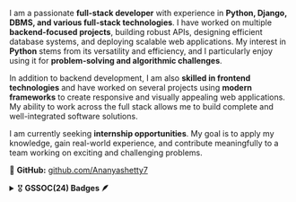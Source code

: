 

I am a passionate **full-stack developer** with experience in **Python, Django, DBMS, and various full-stack technologies**. I have worked on multiple **backend-focused projects**, building robust APIs, designing efficient database systems, and deploying scalable web applications. My interest in **Python** stems from its versatility and efficiency, and I particularly enjoy using it for **problem-solving and algorithmic challenges**.  

In addition to backend development, I am also **skilled in frontend technologies** and have worked on several projects using **modern frameworks** to create responsive and visually appealing web applications. My ability to work across the full stack allows me to build complete and well-integrated software solutions.  

I am currently seeking **internship opportunities**. My goal is to apply my knowledge, gain real-world experience, and contribute meaningfully to a team working on exciting and challenging problems.  

📂 **GitHub:** [github.com/Ananyashetty7](https://github.com/Ananyashetty7)  

<details>  
 <summary>🎖️ <b>GSSOC(24) Badges 🪶</b></summary><br>  
<div align="center">  
<a href="https://gssoc.girlscript.tech/leaderboard">  
<img src="https://raw.githubusercontent.com/GSSoC24/Postman-Challenge/main/docs/assets/Postman%20White.png" width="100px" height="100px" />  
<img src="https://raw.githubusercontent.com/GSSoC24/Postman-Challenge/main/docs/assets/1.png" width="100px" height="100px" />  
<img src="https://raw.githubusercontent.com/GSSoC24/Postman-Challenge/main/docs/assets/2.png" width="100px" height="100px" />  
<img src="https://raw.githubusercontent.com/GSSoC24/Postman-Challenge/main/docs/assets/3.png" width="100px" height="100px" />  
<img src="https://raw.githubusercontent.com/GSSoC24/Postman-Challenge/main/docs/assets/4.png" width="100px" height="100px" />  
<img src="https://raw.githubusercontent.com/GSSoC24/Postman-Challenge/main/docs/assets/5.png" width="100px" height="100px" />  
<img src="https://raw.githubusercontent.com/GSSoC24/Postman-Challenge/main/docs/assets/6.png" width="105px" height="105px" />  
<img src="https://raw.githubusercontent.com/GSSoC24/Postman-Challenge/main/docs/assets/7.png" width="100px" height="100px" />  
<img src="https://raw.githubusercontent.com/GSSoC24/Postman-Challenge/main/docs/assets/8.png" width="100px" height="100px" />  
<img src="https://raw.githubusercontent.com/GSSoC24/Contributor/refs/heads/main/assets/Code%20Luminary.png" width="105px" height="105px" />  
<img src="https://raw.githubusercontent.com/GSSoC24/Contributor/refs/heads/main/assets/Git%20Explorer.png" width="100px" height="100px" />  
<img src="https://raw.githubusercontent.com/GSSoC24/Contributor/refs/heads/main/assets/Pull%20Expert.png" width="100px" height="100px" />  
</a>  
</div>  
</details>
